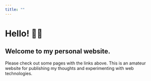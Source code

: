 ```yaml
---
title: ""
---
```



# Hello! 👋🏻

## Welcome to my personal website.

<!-- <img alt="Dakota's motorcycle" style="max-width:40ch; display: block; margin: auto;" src="/images/sporty-transparent.png"> -->

Please check out some pages with the links above. This is an amateur website for publishing my thoughts and experimenting with web technologies.